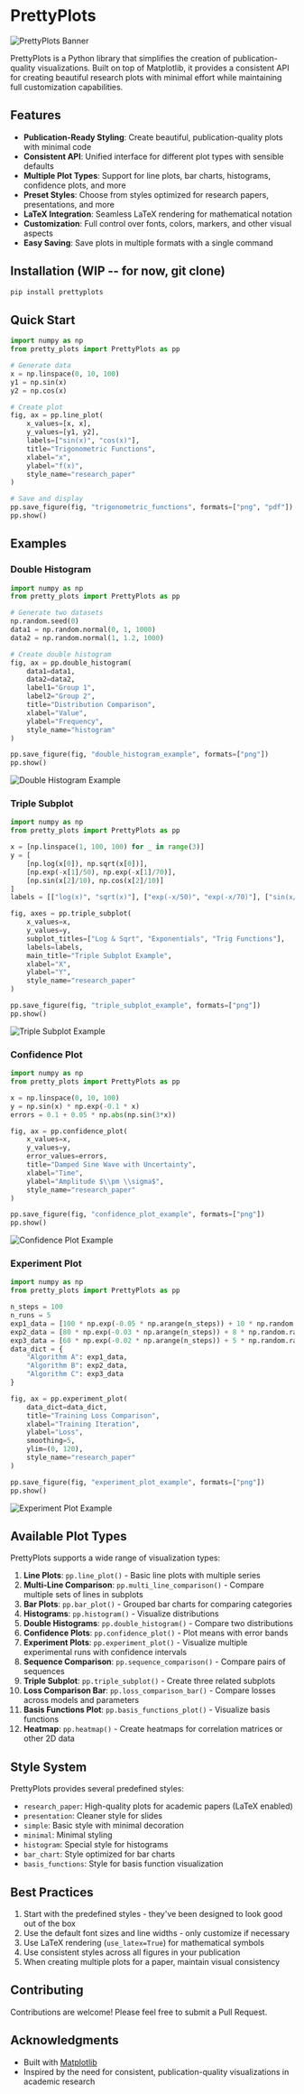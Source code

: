 # PrettyPlots

![PrettyPlots Banner](figures/11_basis_functions.png)

PrettyPlots is a Python library that simplifies the creation of publication-quality visualizations. Built on top of Matplotlib, it provides a consistent API for creating beautiful research plots with minimal effort while maintaining full customization capabilities. 


## Features

- **Publication-Ready Styling**: Create beautiful, publication-quality plots with minimal code
- **Consistent API**: Unified interface for different plot types with sensible defaults
- **Multiple Plot Types**: Support for line plots, bar charts, histograms, confidence plots, and more
- **Preset Styles**: Choose from styles optimized for research papers, presentations, and more
- **LaTeX Integration**: Seamless LaTeX rendering for mathematical notation
- **Customization**: Full control over fonts, colors, markers, and other visual aspects
- **Easy Saving**: Save plots in multiple formats with a single command

## Installation (WIP -- for now, git clone)

```bash
pip install prettyplots
```

## Quick Start

```python
import numpy as np
from pretty_plots import PrettyPlots as pp

# Generate data
x = np.linspace(0, 10, 100)
y1 = np.sin(x)
y2 = np.cos(x)

# Create plot
fig, ax = pp.line_plot(
    x_values=[x, x],
    y_values=[y1, y2],
    labels=["sin(x)", "cos(x)"],
    title="Trigonometric Functions",
    xlabel="x",
    ylabel="f(x)",
    style_name="research_paper"
)

# Save and display
pp.save_figure(fig, "trigonometric_functions", formats=["png", "pdf"])
pp.show()
```

## Examples

### Double Histogram

```python
import numpy as np
from pretty_plots import PrettyPlots as pp

# Generate two datasets
np.random.seed(0)
data1 = np.random.normal(0, 1, 1000)
data2 = np.random.normal(1, 1.2, 1000)

# Create double histogram
fig, ax = pp.double_histogram(
    data1=data1,
    data2=data2,
    label1="Group 1",
    label2="Group 2",
    title="Distribution Comparison",
    xlabel="Value",
    ylabel="Frequency",
    style_name="histogram"
)

pp.save_figure(fig, "double_histogram_example", formats=["png"])
pp.show()
```

![Double Histogram Example](figures/5_double_histogram.png)

### Triple Subplot

```python
import numpy as np
from pretty_plots import PrettyPlots as pp

x = [np.linspace(1, 100, 100) for _ in range(3)]
y = [
    [np.log(x[0]), np.sqrt(x[0])],
    [np.exp(-x[1]/50), np.exp(-x[1]/70)],
    [np.sin(x[2]/10), np.cos(x[2]/10)]
]
labels = [["log(x)", "sqrt(x)"], ["exp(-x/50)", "exp(-x/70)"], ["sin(x/10)", "cos(x/10)"]]

fig, axes = pp.triple_subplot(
    x_values=x,
    y_values=y,
    subplot_titles=["Log & Sqrt", "Exponentials", "Trig Functions"],
    labels=labels,
    main_title="Triple Subplot Example",
    xlabel="X",
    ylabel="Y",
    style_name="research_paper"
)

pp.save_figure(fig, "triple_subplot_example", formats=["png"])
pp.show()
```

![Triple Subplot Example](figures/9_triple_subplot.png)

### Confidence Plot

```python
import numpy as np
from pretty_plots import PrettyPlots as pp

x = np.linspace(0, 10, 100)
y = np.sin(x) * np.exp(-0.1 * x)
errors = 0.1 + 0.05 * np.abs(np.sin(3*x))

fig, ax = pp.confidence_plot(
    x_values=x,
    y_values=y,
    error_values=errors,
    title="Damped Sine Wave with Uncertainty",
    xlabel="Time",
    ylabel="Amplitude $\\pm \\sigma$",
    style_name="research_paper"
)

pp.save_figure(fig, "confidence_plot_example", formats=["png"])
pp.show()
```

![Confidence Plot Example](figures/6_confidence_plot.png)

### Experiment Plot

```python
import numpy as np
from pretty_plots import PrettyPlots as pp

n_steps = 100
n_runs = 5
exp1_data = [100 * np.exp(-0.05 * np.arange(n_steps)) + 10 * np.random.randn(n_steps) for _ in range(n_runs)]
exp2_data = [80 * np.exp(-0.03 * np.arange(n_steps)) + 8 * np.random.randn(n_steps) for _ in range(n_runs)]
exp3_data = [60 * np.exp(-0.02 * np.arange(n_steps)) + 5 * np.random.randn(n_steps) for _ in range(n_runs)]
data_dict = {
    "Algorithm A": exp1_data,
    "Algorithm B": exp2_data,
    "Algorithm C": exp3_data
}

fig, ax = pp.experiment_plot(
    data_dict=data_dict,
    title="Training Loss Comparison",
    xlabel="Training Iteration",
    ylabel="Loss",
    smoothing=5,
    ylim=(0, 120),
    style_name="research_paper"
)

pp.save_figure(fig, "experiment_plot_example", formats=["png"])
pp.show()
```

![Experiment Plot Example](figures/7_experiment_plot.png)

## Available Plot Types

PrettyPlots supports a wide range of visualization types:

1. **Line Plots**: `pp.line_plot()` - Basic line plots with multiple series
2. **Multi-Line Comparison**: `pp.multi_line_comparison()` - Compare multiple sets of lines in subplots
3. **Bar Plots**: `pp.bar_plot()` - Grouped bar charts for comparing categories
4. **Histograms**: `pp.histogram()` - Visualize distributions
5. **Double Histograms**: `pp.double_histogram()` - Compare two distributions
6. **Confidence Plots**: `pp.confidence_plot()` - Plot means with error bands
7. **Experiment Plots**: `pp.experiment_plot()` - Visualize multiple experimental runs with confidence intervals
8. **Sequence Comparison**: `pp.sequence_comparison()` - Compare pairs of sequences
9. **Triple Subplot**: `pp.triple_subplot()` - Create three related subplots
10. **Loss Comparison Bar**: `pp.loss_comparison_bar()` - Compare losses across models and parameters
11. **Basis Functions Plot**: `pp.basis_functions_plot()` - Visualize basis functions
12. **Heatmap**: `pp.heatmap()` - Create heatmaps for correlation matrices or other 2D data

## Style System

PrettyPlots provides several predefined styles:

- `research_paper`: High-quality plots for academic papers (LaTeX enabled)
- `presentation`: Cleaner style for slides
- `simple`: Basic style with minimal decoration
- `minimal`: Minimal styling
- `histogram`: Special style for histograms
- `bar_chart`: Style optimized for bar charts
- `basis_functions`: Style for basis function visualization

## Best Practices

1. Start with the predefined styles - they've been designed to look good out of the box
2. Use the default font sizes and line widths - only customize if necessary
3. Use LaTeX rendering (`use_latex=True`) for mathematical symbols
4. Use consistent styles across all figures in your publication
5. When creating multiple plots for a paper, maintain visual consistency

## Contributing

Contributions are welcome! Please feel free to submit a Pull Request.

## Acknowledgments

- Built with [Matplotlib](https://matplotlib.org/)
- Inspired by the need for consistent, publication-quality visualizations in academic research

